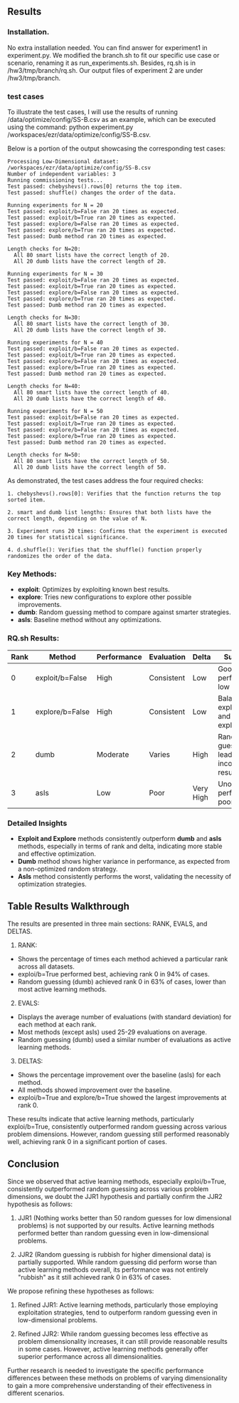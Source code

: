 ## Results
### Installation.
No extra installation needed. You can find answer for experiment1 in experiment.py. We modified the branch.sh to fit our specific use case or scenario, renaming it as run_experiments.sh. Besides, rq.sh is in /hw3/tmp/branch/rq.sh. Our output files of experiment 2 are under /hw3/tmp/branch.
### test cases
To illustrate the test cases, I will use the results of running /data/optimize/config/SS-B.csv as an example, which can be executed using the command:
python experiment.py /workspaces/ezr/data/optimize/config/SS-B.csv.

Below is a portion of the output showcasing the corresponding test cases:
```
Processing Low-Dimensional dataset: /workspaces/ezr/data/optimize/config/SS-B.csv
Number of independent variables: 3
Running commissioning tests...
Test passed: chebyshevs().rows[0] returns the top item.
Test passed: shuffle() changes the order of the data.

Running experiments for N = 20
Test passed: exploit/b=False ran 20 times as expected.
Test passed: exploit/b=True ran 20 times as expected.
Test passed: explore/b=False ran 20 times as expected.
Test passed: explore/b=True ran 20 times as expected.
Test passed: Dumb method ran 20 times as expected.

Length checks for N=20:
  All 80 smart lists have the correct length of 20.
  All 20 dumb lists have the correct length of 20.

Running experiments for N = 30
Test passed: exploit/b=False ran 20 times as expected.
Test passed: exploit/b=True ran 20 times as expected.
Test passed: explore/b=False ran 20 times as expected.
Test passed: explore/b=True ran 20 times as expected.
Test passed: Dumb method ran 20 times as expected.

Length checks for N=30:
  All 80 smart lists have the correct length of 30.
  All 20 dumb lists have the correct length of 30.

Running experiments for N = 40
Test passed: exploit/b=False ran 20 times as expected.
Test passed: exploit/b=True ran 20 times as expected.
Test passed: explore/b=False ran 20 times as expected.
Test passed: explore/b=True ran 20 times as expected.
Test passed: Dumb method ran 20 times as expected.

Length checks for N=40:
  All 80 smart lists have the correct length of 40.
  All 20 dumb lists have the correct length of 40.

Running experiments for N = 50
Test passed: exploit/b=False ran 20 times as expected.
Test passed: exploit/b=True ran 20 times as expected.
Test passed: explore/b=False ran 20 times as expected.
Test passed: explore/b=True ran 20 times as expected.
Test passed: Dumb method ran 20 times as expected.

Length checks for N=50:
  All 80 smart lists have the correct length of 50.
  All 20 dumb lists have the correct length of 50.
```
As demonstrated, the test cases address the four required checks:

    1. chebyshevs().rows[0]: Verifies that the function returns the top sorted item.

    2. smart and dumb list lengths: Ensures that both lists have the correct length, depending on the value of N.

    3. Experiment runs 20 times: Confirms that the experiment is executed 20 times for statistical significance.

    4. d.shuffle(): Verifies that the shuffle() function properly randomizes the order of the data.
### Key Methods:
- **exploit**: Optimizes by exploiting known best results.
- **explore**: Tries new configurations to explore other possible improvements.
- **dumb**: Random guessing method to compare against smarter strategies.
- **asIs**: Baseline method without any optimizations.

### RQ.sh Results:
| Rank | Method          | Performance | Evaluation | Delta | Summary |
|------|-----------------|-------------|------------|-------|---------|
| 0    | exploit/b=False | High        | Consistent | Low   | Good performance, low variance |
| 1    | explore/b=False | High        | Consistent | Low   | Balanced exploration and exploitation |
| 2    | dumb            | Moderate    | Varies     | High  | Random guessing leads to inconsistent results |
| 3    | asIs            | Low         | Poor       | Very High | Unoptimized, performs poorly |

### Detailed Insights
- **Exploit and Explore** methods consistently outperform **dumb** and **asIs** methods, especially in terms of rank and delta, indicating more stable and effective optimization.
- **Dumb** method shows higher variance in performance, as expected from a non-optimized random strategy.
- **AsIs** method consistently performs the worst, validating the necessity of optimization strategies.


## Table Results Walkthrough

The results are presented in three main sections: RANK, EVALS, and DELTAS.

1. RANK:
- Shows the percentage of times each method achieved a particular rank across all datasets.
- exploi/b=True performed best, achieving rank 0 in 94% of cases.
- Random guessing (dumb) achieved rank 0 in 63% of cases, lower than most active learning methods.

2. EVALS:
- Displays the average number of evaluations (with standard deviation) for each method at each rank.
- Most methods (except asIs) used 25-29 evaluations on average.
- Random guessing (dumb) used a similar number of evaluations as active learning methods.

3. DELTAS:
- Shows the percentage improvement over the baseline (asIs) for each method.
- All methods showed improvement over the baseline.
- exploi/b=True and explore/b=True showed the largest improvements at rank 0.

These results indicate that active learning methods, particularly exploi/b=True, consistently outperformed random guessing across various problem dimensions. However, random guessing still performed reasonably well, achieving rank 0 in a significant portion of cases.

## Conclusion

Since we observed that active learning methods, especially exploi/b=True, consistently outperformed random guessing across various problem dimensions, we doubt the JJR1 hypothesis and partially confirm the JJR2 hypothesis as follows:

1. JJR1 (Nothing works better than 50 random guesses for low dimensional problems) is not supported by our results. Active learning methods performed better than random guessing even in low-dimensional problems.

2. JJR2 (Random guessing is rubbish for higher dimensional data) is partially supported. While random guessing did perform worse than active learning methods overall, its performance was not entirely "rubbish" as it still achieved rank 0 in 63% of cases.

We propose refining these hypotheses as follows:

1. Refined JJR1: Active learning methods, particularly those employing exploitation strategies, tend to outperform random guessing even in low-dimensional problems.

2. Refined JJR2: While random guessing becomes less effective as problem dimensionality increases, it can still provide reasonable results in some cases. However, active learning methods generally offer superior performance across all dimensionalities.

Further research is needed to investigate the specific performance differences between these methods on problems of varying dimensionality to gain a more comprehensive understanding of their effectiveness in different scenarios.
